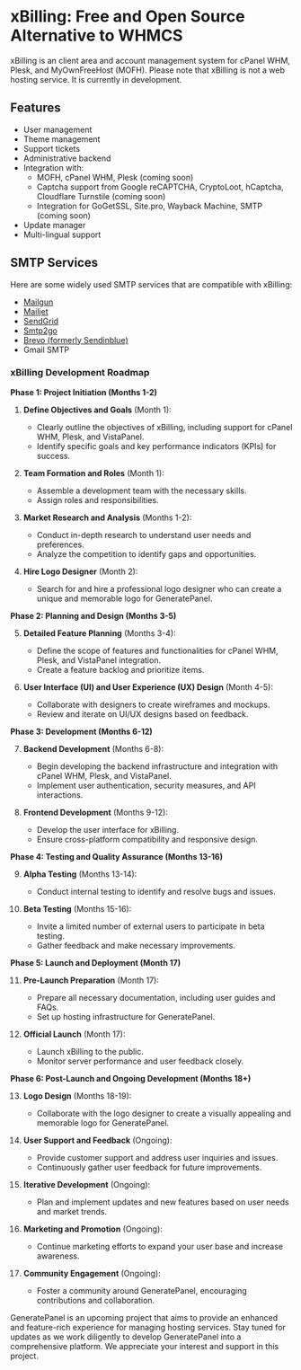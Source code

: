 # xBilling: Free and Open Source Alternative to WHMCS

xBilling is an client area and account management system for cPanel WHM, Plesk, and MyOwnFreeHost (MOFH). Please note that xBilling is not a web hosting service. It is currently in development.

## Features

- User management
- Theme management
- Support tickets
- Administrative backend
- Integration with:
  - MOFH, cPanel WHM, Plesk (coming soon)
  - Captcha support from Google reCAPTCHA, CryptoLoot, hCaptcha, Cloudflare Turnstile (coming soon)
  - Integration for GoGetSSL, Site.pro, Wayback Machine, SMTP (coming soon)
- Update manager
- Multi-lingual support

## SMTP Services

Here are some widely used SMTP services that are compatible with xBilling:

- [Mailgun](https://www.mailgun.com/)
- [Mailjet](https://mailjet.com/)
- [SendGrid](https://sendgrid.com/free/)
- [Smtp2go](https://www.smtp2go.com/)
- [Brevo (formerly Sendinblue)](https://www.brevo.com/)
- Gmail SMTP

### xBilling Development Roadmap

**Phase 1: Project Initiation (Months 1-2)**

1. **Define Objectives and Goals** (Month 1):
   - Clearly outline the objectives of xBilling, including support for cPanel WHM, Plesk, and VistaPanel.
   - Identify specific goals and key performance indicators (KPIs) for success.

2. **Team Formation and Roles** (Month 1):
   - Assemble a development team with the necessary skills.
   - Assign roles and responsibilities.

3. **Market Research and Analysis** (Months 1-2):
   - Conduct in-depth research to understand user needs and preferences.
   - Analyze the competition to identify gaps and opportunities.

4. **Hire Logo Designer** (Month 2):
   - Search for and hire a professional logo designer who can create a unique and memorable logo for GeneratePanel.

**Phase 2: Planning and Design (Months 3-5)**

5. **Detailed Feature Planning** (Months 3-4):
   - Define the scope of features and functionalities for cPanel WHM, Plesk, and VistaPanel integration.
   - Create a feature backlog and prioritize items.

6. **User Interface (UI) and User Experience (UX) Design** (Month 4-5):
   - Collaborate with designers to create wireframes and mockups.
   - Review and iterate on UI/UX designs based on feedback.

**Phase 3: Development (Months 6-12)**

7. **Backend Development** (Months 6-8):
   - Begin developing the backend infrastructure and integration with cPanel WHM, Plesk, and VistaPanel.
   - Implement user authentication, security measures, and API interactions.

8. **Frontend Development** (Months 9-12):
   - Develop the user interface for xBilling.
   - Ensure cross-platform compatibility and responsive design.

**Phase 4: Testing and Quality Assurance (Months 13-16)**

9. **Alpha Testing** (Months 13-14):
   - Conduct internal testing to identify and resolve bugs and issues.

10. **Beta Testing** (Months 15-16):
    - Invite a limited number of external users to participate in beta testing.
    - Gather feedback and make necessary improvements.

**Phase 5: Launch and Deployment (Month 17)**

11. **Pre-Launch Preparation** (Month 17):
    - Prepare all necessary documentation, including user guides and FAQs.
    - Set up hosting infrastructure for GeneratePanel.

12. **Official Launch** (Month 17):
    - Launch xBilling to the public.
    - Monitor server performance and user feedback closely.

**Phase 6: Post-Launch and Ongoing Development (Months 18+)**

13. **Logo Design** (Months 18-19):
    - Collaborate with the logo designer to create a visually appealing and memorable logo for GeneratePanel.

14. **User Support and Feedback** (Ongoing):
    - Provide customer support and address user inquiries and issues.
    - Continuously gather user feedback for future improvements.

15. **Iterative Development** (Ongoing):
    - Plan and implement updates and new features based on user needs and market trends.

16. **Marketing and Promotion** (Ongoing):
    - Continue marketing efforts to expand your user base and increase awareness.

17. **Community Engagement** (Ongoing):
    - Foster a community around GeneratePanel, encouraging contributions and collaboration.

GeneratePanel is an upcoming project that aims to provide an enhanced and feature-rich experience for managing hosting services. Stay tuned for updates as we work diligently to develop GeneratePanel into a comprehensive platform. We appreciate your interest and support in this project.
